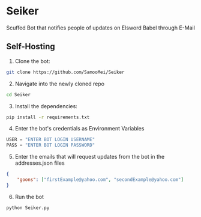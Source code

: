 # Seiker

Scuffed Bot that notifies people of updates on Elsword Babel through E-Mail

## Self-Hosting
1. Clone the bot:
```bash
git clone https://github.com/SamooMei/Seiker
```
2. Navigate into the newly cloned repo
```bash
cd Seiker
```
3. Install the dependencies:
```bash
pip install -r requirements.txt
```
4. Enter the bot's credentials as Environment Variables
```python
USER = "ENTER BOT LOGIN USERNAME"
PASS = "ENTER BOT LOGIN PASSWORD"
```
5. Enter the emails that will request updates from the bot in the addresses.json files
```json
{
	"goons": ["firstExample@yahoo.com", "secondExample@yahoo.com"]
}
```
6. Run the bot 
```bash
python Seiker.py
```
